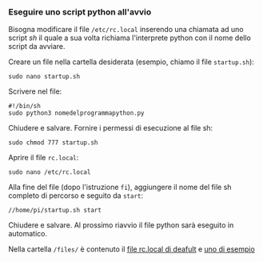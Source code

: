 ### Eseguire uno script python all'avvio

Bisogna modificare il file `/etc/rc.local` inserendo una chiamata ad uno script _sh_ il quale a sua volta richiama l'interprete python con il nome dello script da avviare.  

Creare un file nella cartella desiderata (esempio, chiamo il file `startup.sh`):
```
sudo nano startup.sh
```

Scrivere nel file:
```
#!/bin/sh
sudo python3 nomedelprogrammapython.py
```

Chiudere e salvare. Fornire i permessi di esecuzione al file sh:
```
sudo chmod 777 startup.sh
```
Aprire il file `rc.local`:
```
sudo nano /etc/rc.local
```
    
Alla fine del file (dopo l'istruzione `fi`), aggiungere il nome del file sh completo di percorso e seguito da `start`:
```
//home/pi/startup.sh start
```

Chiudere e salvare. Al prossimo riavvio il file python sarà eseguito in automatico.

Nella cartella `/files/` è contenuto il [file rc.local di deafult](files/rc.local) e [uno di esempio](files/startup.sh)